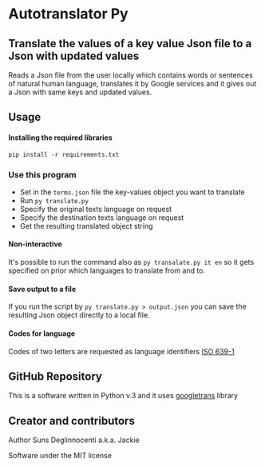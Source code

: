 # Autotranslator Py

## Translate the values of a key value Json file to a Json with updated values

Reads a Json file from the user locally which contains words or sentences of natural human language, translates it by Google services and it gives out a Json with same keys and updated values.

## Usage

#### Installing the required libraries

`pip install -r requirements.txt`

### Use this program

- Set in the `terms.json` file the key-values object you want to translate
- Run `py translate.py`
- Specify the original texts language on request
- Specify the destination texts language on request
- Get the resulting translated object string

#### Non-interactive

It's possible to run the command also as `py transalate.py it en` so it gets specified on prior which languages to translate from and to.

#### Save output to a file

If you run the script by `py translate.py > output.json` you can save the resulting Json object directly to a local file.

#### Codes for language

Codes of two letters are requested as language identifiers
[ISO 639-1](https://en.wikipedia.org/wiki/List_of_ISO_639-1_codes)

## GitHub Repository

This is a software written in Python v.3 and it uses [googletrans](https://pypi.org/project/googletrans/) library

## Creator and contributors

Author Suns Deglinnocenti a.k.a. Jackie

Software under the MIT license